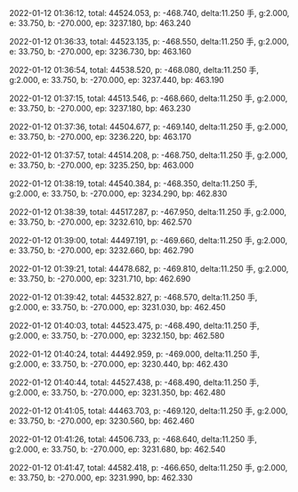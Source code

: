 2022-01-12 01:36:12, total: 44524.053, p: -468.740, delta:11.250 手, g:2.000, e: 33.750, b: -270.000, ep: 3237.180, bp: 463.240

2022-01-12 01:36:33, total: 44523.135, p: -468.550, delta:11.250 手, g:2.000, e: 33.750, b: -270.000, ep: 3236.730, bp: 463.160

2022-01-12 01:36:54, total: 44538.520, p: -468.080, delta:11.250 手, g:2.000, e: 33.750, b: -270.000, ep: 3237.440, bp: 463.190

2022-01-12 01:37:15, total: 44513.546, p: -468.660, delta:11.250 手, g:2.000, e: 33.750, b: -270.000, ep: 3237.180, bp: 463.230

2022-01-12 01:37:36, total: 44504.677, p: -469.140, delta:11.250 手, g:2.000, e: 33.750, b: -270.000, ep: 3236.220, bp: 463.170

2022-01-12 01:37:57, total: 44514.208, p: -468.750, delta:11.250 手, g:2.000, e: 33.750, b: -270.000, ep: 3235.250, bp: 463.000

2022-01-12 01:38:19, total: 44540.384, p: -468.350, delta:11.250 手, g:2.000, e: 33.750, b: -270.000, ep: 3234.290, bp: 462.830

2022-01-12 01:38:39, total: 44517.287, p: -467.950, delta:11.250 手, g:2.000, e: 33.750, b: -270.000, ep: 3232.610, bp: 462.570

2022-01-12 01:39:00, total: 44497.191, p: -469.660, delta:11.250 手, g:2.000, e: 33.750, b: -270.000, ep: 3232.660, bp: 462.790

2022-01-12 01:39:21, total: 44478.682, p: -469.810, delta:11.250 手, g:2.000, e: 33.750, b: -270.000, ep: 3231.710, bp: 462.690

2022-01-12 01:39:42, total: 44532.827, p: -468.570, delta:11.250 手, g:2.000, e: 33.750, b: -270.000, ep: 3231.030, bp: 462.450

2022-01-12 01:40:03, total: 44523.475, p: -468.490, delta:11.250 手, g:2.000, e: 33.750, b: -270.000, ep: 3232.150, bp: 462.580

2022-01-12 01:40:24, total: 44492.959, p: -469.000, delta:11.250 手, g:2.000, e: 33.750, b: -270.000, ep: 3230.440, bp: 462.430

2022-01-12 01:40:44, total: 44527.438, p: -468.490, delta:11.250 手, g:2.000, e: 33.750, b: -270.000, ep: 3231.350, bp: 462.480

2022-01-12 01:41:05, total: 44463.703, p: -469.120, delta:11.250 手, g:2.000, e: 33.750, b: -270.000, ep: 3230.560, bp: 462.460

2022-01-12 01:41:26, total: 44506.733, p: -468.640, delta:11.250 手, g:2.000, e: 33.750, b: -270.000, ep: 3231.680, bp: 462.540

2022-01-12 01:41:47, total: 44582.418, p: -466.650, delta:11.250 手, g:2.000, e: 33.750, b: -270.000, ep: 3231.990, bp: 462.330